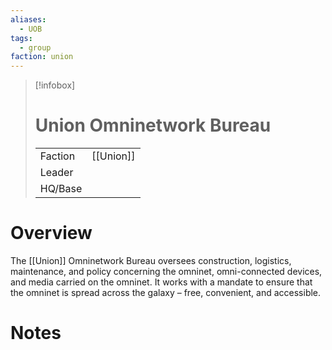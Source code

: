 ```yaml
---
aliases:
  - UOB
tags:
  - group
faction: union
---
```

> [!infobox] 
> # Union Omninetwork Bureau
> | | |
> | ---- | ---- |
> | Faction | [[Union]] |
> | Leader |  |
> | HQ/Base | |


# Overview
The [[Union]] Omninetwork Bureau oversees construction, logistics, maintenance, and policy concerning the omninet, omni-connected devices, and media carried on the omninet. It works with a mandate to ensure that the omninet is spread across the galaxy – free, convenient, and accessible.

# Notes